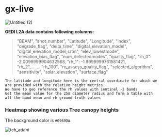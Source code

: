 # gx-live




![Untitled (2)](https://github.com/im-tanyasuri/gx-live/assets/109717636/6393cfe5-c381-44de-bfba-0685ecbac447)

**GEDI L2A data contains following columns:**

> "BEAM", "shot_number", "Latitude", "Longitude", "index", "degrade_flag", "delta_time", "digital_elevation_model", "digital_elevation_model_srtm",
>  "elev_lowestmode", "elevation_bias_flag", "num_detectedmodes", "quality_flag",
>  "rh_0": -2.0099999904632568, "rh_1": -1.8999999761581421, "rh_2",........."rh_100",
>  "rx_assess_quality_flag", "selected_algorithm", "sensitivity", "solar_elevation", "surface_flag"




```
The latitude and longitude here is the central coordinate for which we are provided with the relative height metrics.
We have to geo reference the rh values with sentinel -2 bands
Get the mean value for the 25m diameter radius and form a table with all the band mean and rh ground truth values
```



### Heatmap showing various Tree canopy heights
The background color is `#0969DA`

![tch_adani](https://github.com/im-tanyasuri/gx-live/assets/109717636/0a92c59e-2df2-4118-a75e-1ba7c586792a)
